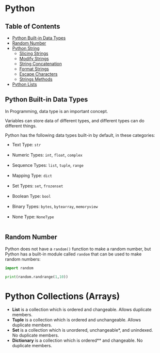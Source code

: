 # Python

## Table of Contents

- [Python Built-in Data Types](#python-built-in-data-types)
- [Random Number](#random-number)
- [Python String](./String/read.md#python-strings)
  - [Slicing Strings](./String/read.md#slicing-strings)
  - [Modify Strings](./String/read.md#modify-strings)
  - [String Concatenation](./String/read.md#string-concatenation)
  - [Format Strings](./String/read.md#format-strings)
  - [Escape Characters](./String/read.md#escape-characters)
  - [Strings Methods](./String/read.md#strings-methods)
- [Python Lists](./Python%20Lists/read.md#Lists)

## Python Built-in Data Types

In Programming, data type is an important concept.

Variables can store data of different types, and different types can do different things.

Python has the following data types built-in by default, in these categories:


 - Text Type: `str`<br><br>
 - Numeric Types: `int`, `float`, `complex`<br><br>
 - Sequence Types: `list`, `tuple`, `range`<br><br>
 - Mapping Type: `dict`<br><br>
 - Set Types: `set`, `frozenset`<br><br>
 - Boolean Type: `bool`<br><br>
 - Binary Types: `bytes`, `bytearray`, `memoryview`<br><br>
 - None Type: `NoneType`<br><br>

 ## Random Number

Python does not have a `random()` function to make a random number, but Python has a built-in module called `random` that can be used to make random numbers:

```python
import random

print(random.randrange(1,10))
```

# Python Collections (Arrays)

- **List** is a collection which is ordered and changeable. Allows duplicate members.
- **Tuple** is a collection which is ordered and unchangeable. Allows duplicate members.
- **Set** is a collection which is unordered, unchangeable*, and unindexed. No duplicate members.
- **Dictionary** is a collection which is ordered** and changeable. No duplicate members.
